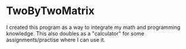 # TwoByTwoMatrix

I created this program as a way to integrate my math and programming knowledge. This also doubles as a "calculator" for some assignments/practise where I can use it.
